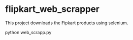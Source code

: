 # flipkart_web_scrapper
This project downloads the Fipkart products using selenium.

python web_scrapp.py
